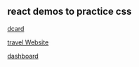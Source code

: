 ## react demos to practice css

[dcard](http://dev.dnhypro.space/#/dcard)

[travel Website](http://dev.dnhypro.space/#/travel)

[dashboard](http://dev.dnhypro.space/#/dashboard)